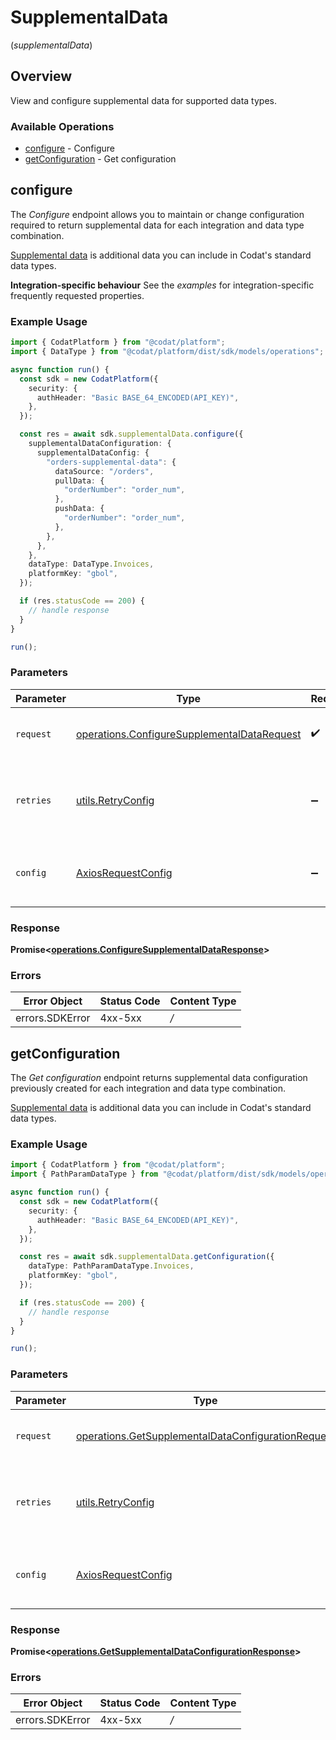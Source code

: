 # SupplementalData
(*supplementalData*)

## Overview

View and configure supplemental data for supported data types.

### Available Operations

* [configure](#configure) - Configure
* [getConfiguration](#getconfiguration) - Get configuration

## configure

The *Configure* endpoint allows you to maintain or change configuration required to return supplemental data for each integration and data type combination.

[Supplemental data](https://docs.codat.io/using-the-api/additional-data) is additional data you can include in Codat's standard data types.

**Integration-specific behaviour**
See the *examples* for integration-specific frequently requested properties.

### Example Usage

```typescript
import { CodatPlatform } from "@codat/platform";
import { DataType } from "@codat/platform/dist/sdk/models/operations";

async function run() {
  const sdk = new CodatPlatform({
    security: {
      authHeader: "Basic BASE_64_ENCODED(API_KEY)",
    },
  });

  const res = await sdk.supplementalData.configure({
    supplementalDataConfiguration: {
      supplementalDataConfig: {
        "orders-supplemental-data": {
          dataSource: "/orders",
          pullData: {
            "orderNumber": "order_num",
          },
          pushData: {
            "orderNumber": "order_num",
          },
        },
      },
    },
    dataType: DataType.Invoices,
    platformKey: "gbol",
  });

  if (res.statusCode == 200) {
    // handle response
  }
}

run();
```

### Parameters

| Parameter                                                                                                      | Type                                                                                                           | Required                                                                                                       | Description                                                                                                    |
| -------------------------------------------------------------------------------------------------------------- | -------------------------------------------------------------------------------------------------------------- | -------------------------------------------------------------------------------------------------------------- | -------------------------------------------------------------------------------------------------------------- |
| `request`                                                                                                      | [operations.ConfigureSupplementalDataRequest](../../sdk/models/operations/configuresupplementaldatarequest.md) | :heavy_check_mark:                                                                                             | The request object to use for the request.                                                                     |
| `retries`                                                                                                      | [utils.RetryConfig](../../internal/utils/retryconfig.md)                                                       | :heavy_minus_sign:                                                                                             | Configuration to override the default retry behavior of the client.                                            |
| `config`                                                                                                       | [AxiosRequestConfig](https://axios-http.com/docs/req_config)                                                   | :heavy_minus_sign:                                                                                             | Available config options for making requests.                                                                  |


### Response

**Promise<[operations.ConfigureSupplementalDataResponse](../../sdk/models/operations/configuresupplementaldataresponse.md)>**
### Errors

| Error Object    | Status Code     | Content Type    |
| --------------- | --------------- | --------------- |
| errors.SDKError | 4xx-5xx         | */*             |

## getConfiguration

The *Get configuration* endpoint returns supplemental data configuration previously created for each integration and data type combination.

[Supplemental data](https://docs.codat.io/using-the-api/additional-data) is additional data you can include in Codat's standard data types.

### Example Usage

```typescript
import { CodatPlatform } from "@codat/platform";
import { PathParamDataType } from "@codat/platform/dist/sdk/models/operations";

async function run() {
  const sdk = new CodatPlatform({
    security: {
      authHeader: "Basic BASE_64_ENCODED(API_KEY)",
    },
  });

  const res = await sdk.supplementalData.getConfiguration({
    dataType: PathParamDataType.Invoices,
    platformKey: "gbol",
  });

  if (res.statusCode == 200) {
    // handle response
  }
}

run();
```

### Parameters

| Parameter                                                                                                                    | Type                                                                                                                         | Required                                                                                                                     | Description                                                                                                                  |
| ---------------------------------------------------------------------------------------------------------------------------- | ---------------------------------------------------------------------------------------------------------------------------- | ---------------------------------------------------------------------------------------------------------------------------- | ---------------------------------------------------------------------------------------------------------------------------- |
| `request`                                                                                                                    | [operations.GetSupplementalDataConfigurationRequest](../../sdk/models/operations/getsupplementaldataconfigurationrequest.md) | :heavy_check_mark:                                                                                                           | The request object to use for the request.                                                                                   |
| `retries`                                                                                                                    | [utils.RetryConfig](../../internal/utils/retryconfig.md)                                                                     | :heavy_minus_sign:                                                                                                           | Configuration to override the default retry behavior of the client.                                                          |
| `config`                                                                                                                     | [AxiosRequestConfig](https://axios-http.com/docs/req_config)                                                                 | :heavy_minus_sign:                                                                                                           | Available config options for making requests.                                                                                |


### Response

**Promise<[operations.GetSupplementalDataConfigurationResponse](../../sdk/models/operations/getsupplementaldataconfigurationresponse.md)>**
### Errors

| Error Object    | Status Code     | Content Type    |
| --------------- | --------------- | --------------- |
| errors.SDKError | 4xx-5xx         | */*             |

